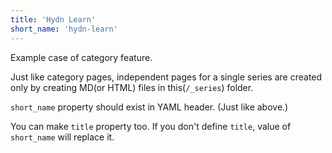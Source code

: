 ```yaml
---
title: 'Hydn Learn'
short_name: 'hydn-learn'
---
```


Example case of category feature.

Just like category pages, independent pages for a single series are created only by creating MD(or HTML) files in this(`/_series`) folder.

`short_name` property should exist in YAML header. (Just like above.)

You can make `title` property too. If you don't define `title`, value of `short_name` will replace it.
